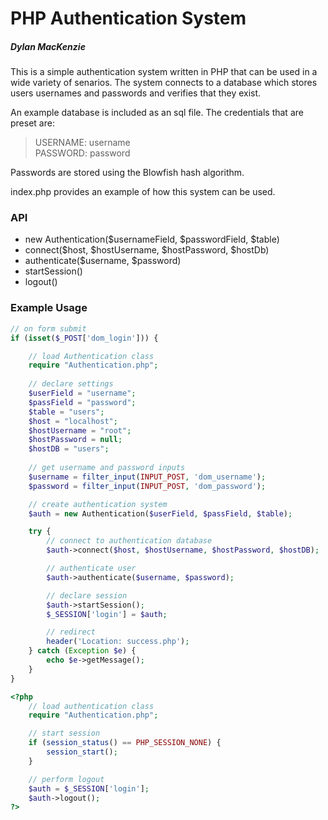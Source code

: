 # PHP Authentication System
##### Dylan MacKenzie

This is a simple authentication system written in PHP that can be used in a wide variety of senarios. The system connects to a database which stores users usernames and passwords and verifies that they exist.

An example database is included as an sql file. The credentials that are preset are:
> USERNAME: username <br>
> PASSWORD: password

Passwords are stored using the Blowfish hash algorithm.

index.php provides an example of how this system can be used. 

### API

  - new Authentication($usernameField, $passwordField, $table)
  - connect($host, $hostUsername, $hostPassword, $hostDb)
  - authenticate($username, $password)
  - startSession()
  - logout()

### Example Usage
```php
// on form submit
if (isset($_POST['dom_login'])) {

    // load Authentication class
    require "Authentication.php";
    
    // declare settings
    $userField = "username";
    $passField = "password";
    $table = "users";
    $host = "localhost";
    $hostUsername = "root";
    $hostPassword = null;
    $hostDB = "users";
    
    // get username and password inputs
    $username = filter_input(INPUT_POST, 'dom_username');
    $password = filter_input(INPUT_POST, 'dom_password');

    // create authentication system
    $auth = new Authentication($userField, $passField, $table);

    try {
        // connect to authentication database
        $auth->connect($host, $hostUsername, $hostPassword, $hostDB);

        // authenticate user
        $auth->authenticate($username, $password);

        // declare session
        $auth->startSession();
        $_SESSION['login'] = $auth;

        // redirect
        header('Location: success.php');
    } catch (Exception $e) {
        echo $e->getMessage();
    }
}
```
```php
<?php
    // load authentication class
    require "Authentication.php";

    // start session
    if (session_status() == PHP_SESSION_NONE) {
        session_start();
    }

    // perform logout
    $auth = $_SESSION['login'];
    $auth->logout();
?>
```
